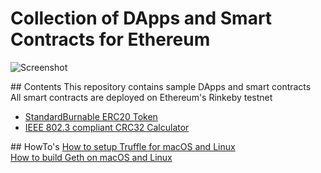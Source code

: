 # Collection of DApps and Smart Contracts for Ethereum

![Screenshot](https://github.com/kozyilmaz/ethereum-dapps/raw/master/docs/wallet-tests.png "Ethereum DApp Development")

## Contents
This repository contains sample DApps and smart contracts  
All smart contracts are deployed on Ethereum's Rinkeby testnet

* [StandardBurnable ERC20 Token](https://rinkeby.etherscan.io/address/0x0edd6c7576e31a740e7bef46388bf91057631b60#code)
* [IEEE 802.3 compliant CRC32 Calculator](https://rinkeby.etherscan.io/address/0x0f7363cbad2f8d9f63bb64aad5dabaf3f1ff1a0c#code)

## HowTo's
[How to setup Truffle for macOS and Linux](docs/README.00-truffle.md)  
[How to build Geth on macOS and Linux](docs/README.01-geth.md)
